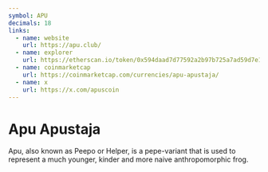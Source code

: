 ```yaml
---
symbol: APU
decimals: 18
links:
  - name: website
    url: https://apu.club/
  - name: explorer
    url: https://etherscan.io/token/0x594daad7d77592a2b97b725a7ad59d7e188b5bfa
  - name: coinmarketcap
    url: https://coinmarketcap.com/currencies/apu-apustaja/
  - name: x
    url: https://x.com/apuscoin
---
```


# Apu Apustaja

Apu, also known as Peepo or Helper, is a pepe-variant that is used to represent a much younger, kinder and more naive anthropomorphic frog.
